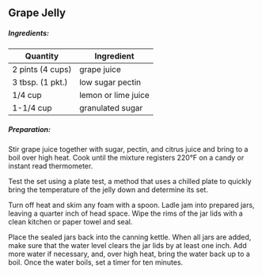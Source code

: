 ## Grape Jelly

##### Ingredients:
| Quantity         |    Ingredient|
|------------------| -------------------------------------|
 | 2 pints (4 cups) | grape juice|
 | 3 tbsp. (1 pkt.) | low sugar pectin |
 | 1/4 cup          | lemon or lime juice|
 | 1-1/4 cup        | granulated sugar|

##### Preparation:
Stir grape juice together with sugar, pectin, and citrus juice and bring to a boil over high heat. Cook until the 
mixture registers 220°F on a candy or instant read thermometer. 

Test the set using a plate test, a method that uses a chilled plate to quickly bring the temperature of the jelly 
down and determine its set. 

Turn off heat and skim any foam with a spoon. Ladle jam into prepared jars, leaving a quarter inch of head space. 
Wipe the rims of the jar lids with a clean kitchen or paper towel and seal.

Place the sealed jars back into the canning kettle. When all jars are added, make sure that the water level 
clears the jar lids by at least one inch. Add more water if necessary, and, over high heat, bring the water back 
up to a boil. Once the water boils, set a timer for ten minutes.

